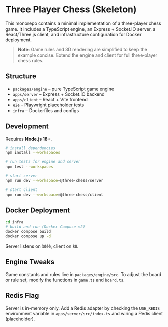 # Three Player Chess (Skeleton)

This monorepo contains a minimal implementation of a three-player chess game.
It includes a TypeScript engine, an Express + Socket.IO server, a React/Three.js
client, and infrastructure configuration for Docker deployment.

> **Note**: Game rules and 3D rendering are simplified to keep the example
> concise. Extend the engine and client for full three‑player chess rules.

## Structure

- `packages/engine` – pure TypeScript game engine
- `apps/server` – Express + Socket.IO backend
- `apps/client` – React + Vite frontend
- `e2e` – Playwright placeholder tests
- `infra` – Dockerfiles and configs

## Development

Requires **Node.js 18+**.

```bash
# install dependencies
npm install --workspaces

# run tests for engine and server
npm test --workspaces

# start server
npm run dev --workspace=@three-chess/server

# start client
npm run dev --workspace=@three-chess/client
```

## Docker Deployment

```bash
cd infra
# build and run (Docker Compose v2)
docker compose build
docker compose up -d
```

Server listens on `3000`, client on `80`.

## Engine Tweaks

Game constants and rules live in `packages/engine/src`. To adjust the board or
rule set, modify the functions in `game.ts` and `board.ts`.

## Redis Flag

Server is in-memory only. Add a Redis adapter by checking the
`USE_REDIS` environment variable in `apps/server/src/index.ts` and wiring a
Redis client (placeholder).
